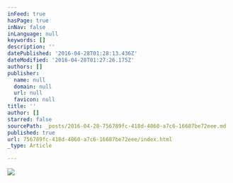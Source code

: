 ```yaml
---
inFeed: true
hasPage: true
inNav: false
inLanguage: null
keywords: []
description: ''
datePublished: '2016-04-28T01:28:13.436Z'
dateModified: '2016-04-28T01:27:26.175Z'
authors: []
publisher:
  name: null
  domain: null
  url: null
  favicon: null
title: ''
author: []
starred: false
sourcePath: _posts/2016-04-28-756789fc-418d-4860-a7c6-16687be72eee.md
published: true
url: 756789fc-418d-4860-a7c6-16687be72eee/index.html
_type: Article

---
```

![](https://the-grid-user-content.s3-us-west-2.amazonaws.com/2bf50864-2238-42ca-8d26-f39a9372efa9.png)